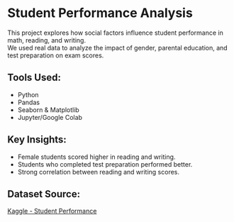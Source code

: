 # Student Performance Analysis

This project explores how social factors influence student performance in math, reading, and writing.  
We used real data to analyze the impact of gender, parental education, and test preparation on exam scores.

##  Tools Used:
- Python
- Pandas
- Seaborn & Matplotlib
- Jupyter/Google Colab

## Key Insights:
- Female students scored higher in reading and writing.
- Students who completed test preparation performed better.
- Strong correlation between reading and writing scores.

## Dataset Source:
[Kaggle - Student Performance](https://www.kaggle.com/datasets/spscientist/students-performance-in-exams)
